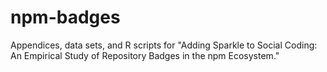 # npm-badges

Appendices, data sets, and R scripts for "Adding Sparkle to Social Coding: An Empirical Study of Repository Badges in the npm Ecosystem." 
